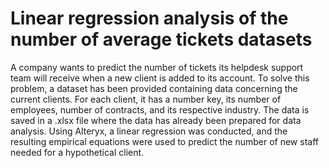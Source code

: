 # Linear regression analysis of the number of average tickets datasets

A company wants to predict the number of tickets its helpdesk support team will receive when a new client is added to its account. To solve this problem, a dataset has been provided containing data concerning the current clients. For each client, it has a number key, its number of employees, number of contracts, and its respective industry. The data is saved in a .xlsx file where the data has already been prepared for data analysis. Using Alteryx, a linear regression was conducted, and the resulting empirical equations were used to predict the number of new staff needed for a hypothetical client.
